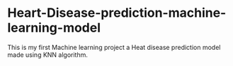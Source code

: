 # Heart-Disease-prediction-machine-learning-model
This is my first Machine learning project a Heat disease prediction model made using KNN algorithm.
